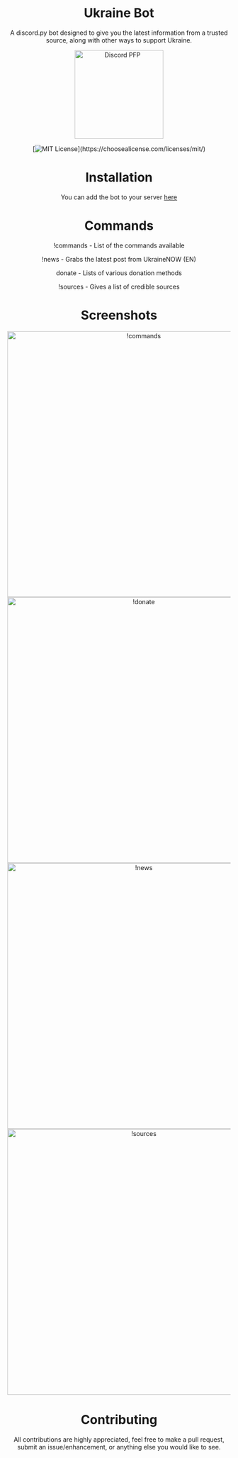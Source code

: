 
<h1 align="center">Ukraine Bot</h1>

<p align="center">A discord.py bot designed to give you the latest information from a trusted source, along with other ways to support Ukraine.</p>
<p align="center">
  <img width="200" src="https://i.imgur.com/qjlQJHb.png" alt="Discord PFP">
</p>
<div align="center">
  
[![MIT License](https://img.shields.io/apm/l/atomic-design-ui.svg?)](https://choosealicense.com/licenses/mit/)
<h1 align="center">Installation</h1>
  
</div>

<p align="center">
  You can add the bot to your server <a href="https://discord.com/api/oauth2/authorize?client_id=907674911588364328&permissions=298048&scope=bot">here</a>
</p>

<h1 align="center">Commands</h1>
 
  <p align="center">!commands - List of the commands available </p>
  <p align="center">!news - Grabs the latest post from UkraineNOW (EN)</p>
  <p align="center">donate - Lists of various donation methods</p>
  <p align="center">!sources - Gives a list of credible sources</p>
  
 
<h1 align="center">Screenshots</h1>

<p align="center">
  <img width ="600" src="https://i.imgur.com/4entn8T.png" alt="!commands">
  <img width ="600" src="https://i.imgur.com/hnDJ3kV.png" alt="!donate">
  <img width ="600" src="https://i.imgur.com/qctwfQ3.png" alt="!news">
  <img width ="600" src="https://i.imgur.com/KpuUdfz.png" alt="!sources">
</p>

<h1 align="center">Contributing</h1>
<p align="center">All contributions are highly appreciated, feel free to make a pull request, submit an issue/enhancement, or anything else you would like to see.</p>
